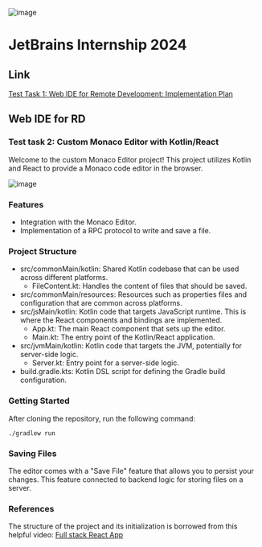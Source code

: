 ![image](https://github.com/SKom2/kotlin-js-text-editor/assets/103752057/bcfd650a-ca87-4e7c-b52d-533e6a20f982)

# JetBrains Internship 2024

## Link
[Test Task 1: Web IDE for Remote Development: Implementation Plan](https://github.com/SKom2/kotlin-js-text-editor/blob/master/task1.md)

## Web IDE for RD

### Test task 2: Custom Monaco Editor with Kotlin/React

Welcome to the custom Monaco Editor project! This project utilizes Kotlin and React to provide a Monaco code editor in the browser. 

![image](https://github.com/SKom2/kotlin-js-text-editor/assets/103752057/ef49f0c8-22f9-4fb8-92b2-c5d3b8488998)


### Features

- Integration with the Monaco Editor.
- Implementation of a RPC protocol to write and save a file.

### Project Structure

- src/commonMain/kotlin: Shared Kotlin codebase that can be used across different platforms.
  - FileContent.kt: Handles the content of files that should be saved.
- src/commonMain/resources: Resources such as properties files and configuration that are common across platforms.
- src/jsMain/kotlin: Kotlin code that targets JavaScript runtime. This is where the React components and bindings are implemented.
  - App.kt: The main React component that sets up the editor.
  - Main.kt: The entry point of the Kotlin/React application.
- src/jvmMain/kotlin: Kotlin code that targets the JVM, potentially for server-side logic.
  - Server.kt: Entry point for a server-side logic.
- build.gradle.kts: Kotlin DSL script for defining the Gradle build configuration.

### Getting Started

After cloning the repository, run the following command:

`./gradlew run`

### Saving Files

The editor comes with a "Save File" feature that allows you to persist your changes. This feature connected to backend logic for storing files on a server.

### References

The structure of the project and its initialization is borrowed from this helpful video: [Full stack React App](https://www.youtube.com/watch?v=HEH57g-UP4Q&pp=ygUNa290bGluIGpzIGFwcA%3D%3D)

